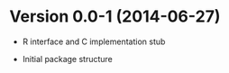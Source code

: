 Version 0.0-1 (2014-06-27)
===

- R interface and C implementation stub

- Initial package structure
